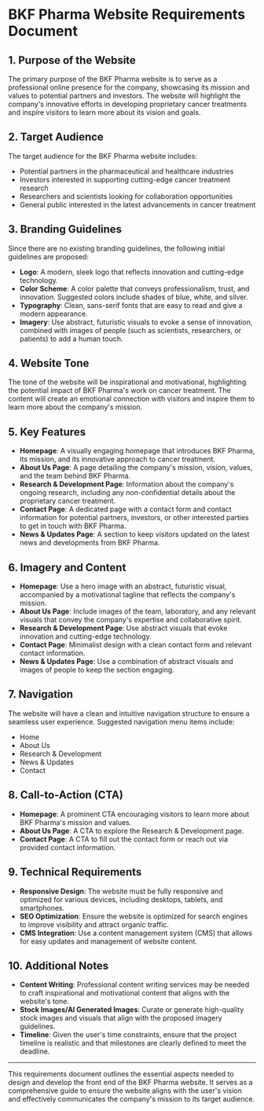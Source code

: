 # BKF Pharma Website Requirements Document

## 1. Purpose of the Website
The primary purpose of the BKF Pharma website is to serve as a professional online presence for the company, showcasing its mission and values to potential partners and investors. The website will highlight the company's innovative efforts in developing proprietary cancer treatments and inspire visitors to learn more about its vision and goals.

## 2. Target Audience
The target audience for the BKF Pharma website includes:
- Potential partners in the pharmaceutical and healthcare industries
- Investors interested in supporting cutting-edge cancer treatment research
- Researchers and scientists looking for collaboration opportunities
- General public interested in the latest advancements in cancer treatment

## 3. Branding Guidelines
Since there are no existing branding guidelines, the following initial guidelines are proposed:
- **Logo**: A modern, sleek logo that reflects innovation and cutting-edge technology.
- **Color Scheme**: A color palette that conveys professionalism, trust, and innovation. Suggested colors include shades of blue, white, and silver.
- **Typography**: Clean, sans-serif fonts that are easy to read and give a modern appearance.
- **Imagery**: Use abstract, futuristic visuals to evoke a sense of innovation, combined with images of people (such as scientists, researchers, or patients) to add a human touch.

## 4. Website Tone
The tone of the website will be inspirational and motivational, highlighting the potential impact of BKF Pharma's work on cancer treatment. The content will create an emotional connection with visitors and inspire them to learn more about the company's mission.

## 5. Key Features
- **Homepage**: A visually engaging homepage that introduces BKF Pharma, its mission, and its innovative approach to cancer treatment.
- **About Us Page**: A page detailing the company's mission, vision, values, and the team behind BKF Pharma.
- **Research & Development Page**: Information about the company's ongoing research, including any non-confidential details about the proprietary cancer treatment.
- **Contact Page**: A dedicated page with a contact form and contact information for potential partners, investors, or other interested parties to get in touch with BKF Pharma.
- **News & Updates Page**: A section to keep visitors updated on the latest news and developments from BKF Pharma.

## 6. Imagery and Content
- **Homepage**: Use a hero image with an abstract, futuristic visual, accompanied by a motivational tagline that reflects the company's mission.
- **About Us Page**: Include images of the team, laboratory, and any relevant visuals that convey the company's expertise and collaborative spirit.
- **Research & Development Page**: Use abstract visuals that evoke innovation and cutting-edge technology.
- **Contact Page**: Minimalist design with a clean contact form and relevant contact information.
- **News & Updates Page**: Use a combination of abstract visuals and images of people to keep the section engaging.

## 7. Navigation
The website will have a clean and intuitive navigation structure to ensure a seamless user experience. Suggested navigation menu items include:
- Home
- About Us
- Research & Development
- News & Updates
- Contact

## 8. Call-to-Action (CTA)
- **Homepage**: A prominent CTA encouraging visitors to learn more about BKF Pharma's mission and values.
- **About Us Page**: A CTA to explore the Research & Development page.
- **Contact Page**: A CTA to fill out the contact form or reach out via provided contact information.

## 9. Technical Requirements
- **Responsive Design**: The website must be fully responsive and optimized for various devices, including desktops, tablets, and smartphones.
- **SEO Optimization**: Ensure the website is optimized for search engines to improve visibility and attract organic traffic.
- **CMS Integration**: Use a content management system (CMS) that allows for easy updates and management of website content.

## 10. Additional Notes
- **Content Writing**: Professional content writing services may be needed to craft inspirational and motivational content that aligns with the website's tone.
- **Stock Images/AI Generated Images**: Curate or generate high-quality stock images and visuals that align with the proposed imagery guidelines.
- **Timeline**: Given the user's time constraints, ensure that the project timeline is realistic and that milestones are clearly defined to meet the deadline.

---

This requirements document outlines the essential aspects needed to design and develop the front end of the BKF Pharma website. It serves as a comprehensive guide to ensure the website aligns with the user's vision and effectively communicates the company's mission to its target audience.